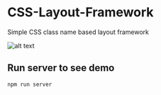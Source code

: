 
# CSS-Layout-Framework
Simple CSS class name based layout framework

![alt text](https://d26dzxoao6i3hh.cloudfront.net/items/022A2s1s051F3Z3z350P/localhost-8000-demo-.png)


## Run server to see demo
```
npm run server
```